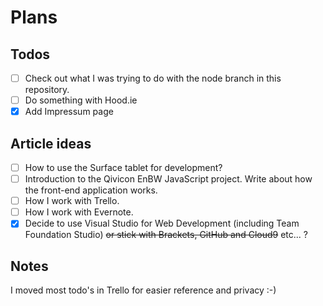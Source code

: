 # Plans

## Todos

- [ ] Check out what I was trying to do with the node branch in this repository.
- [ ] Do something with Hood.ie
- [x] Add Impressum page 

## Article ideas

- [ ] How to use the Surface tablet for development?
- [ ] Introduction to the Qivicon EnBW JavaScript project. Write about how the front-end application works.
- [ ] How I work with Trello.
- [ ] How I work with Evernote.
- [x] Decide to use Visual Studio for Web Development (including Team Foundation Studio) ~~or stick with Brackets, GitHub and Cloud9~~ etc... ?

## Notes

I moved most todo's in Trello for easier reference and privacy :-)
